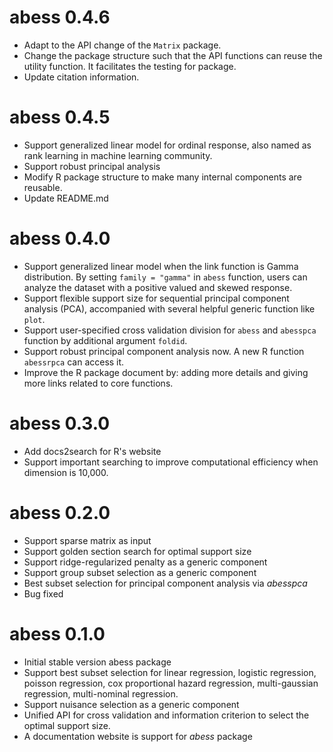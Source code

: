 # abess 0.4.6

* Adapt to the API change of the `Matrix` package.
* Change the package structure such that the API functions can reuse the 
utility function. It facilitates the testing for package.
* Update citation information.

# abess 0.4.5

* Support generalized linear model for ordinal response, also named as rank learning in machine learning community. 
* Support robust principal analysis
* Modify R package structure to make many internal components are reusable.
* Update README.md

# abess 0.4.0

* Support generalized linear model when the link function is Gamma distribution. 
By setting `family = "gamma"` in `abess` function, users can analyze the dataset with a positive valued and skewed response. 
* Support flexible support size for sequential principal component analysis (PCA), accompanied with several helpful generic function like `plot`. 
* Support user-specified cross validation division for `abess` and `abesspca` function by additional argument `foldid`. 
* Support robust principal component analysis now. A new R function `abessrpca` can access it.
* Improve the R package document by: adding more details and giving more links related to core functions.  

# abess 0.3.0

* Add docs2search for R's website
* Support important searching to improve computational efficiency when dimension is 10,000.

# abess 0.2.0

* Support sparse matrix as input
* Support golden section search for optimal support size
* Support ridge-regularized penalty as a generic component
* Support group subset selection as a generic component
* Best subset selection for principal component analysis via *abesspca*
* Bug fixed

# abess 0.1.0

* Initial stable version abess package
* Support best subset selection for linear regression, logistic regression, poisson regression, cox proportional hazard regression, multi-gaussian regression, 
multi-nominal regression. 
* Support nuisance selection as a generic component
* Unified API for cross validation and information criterion to select the optimal support size.
* A documentation website is support for *abess* package
